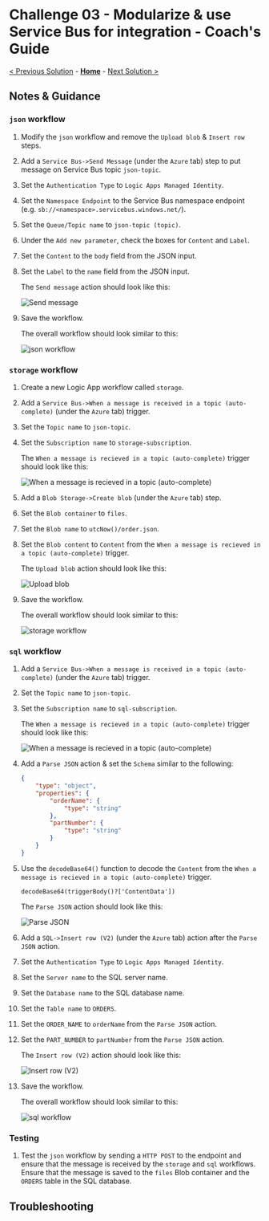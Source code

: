 # Challenge 03 - Modularize & use Service Bus for integration - Coach's Guide 

[< Previous Solution](./Solution-02.md) - **[Home](./README.md)** - [Next Solution >](./Solution-04.md)

## Notes & Guidance

### `json` workflow

1.  Modify the `json` workflow and remove the `Upload blob` & `Insert row` steps. 

1.  Add a `Service Bus->Send Message` (under the `Azure` tab) step to put message on Service Bus topic `json-topic`.

1.  Set the `Authentication Type` to `Logic Apps Managed Identity`.

1.  Set the `Namespace Endpoint` to the Service Bus namespace endpoint (e.g. `sb://<namespace>.servicebus.windows.net/`).

1.  Set the `Queue/Topic name` to `json-topic (topic)`.

1.  Under the `Add new parameter`, check the boxes for `Content` and `Label`.

1.  Set the `Content` to the `body` field from the JSON input.

1.  Set the `Label` to the `name` field from the JSON input.

    The `Send message` action should look like this:

    ![Send message](./Solutions/Solution-03/send-message-completed.png)

1.  Save the workflow.

    The overall workflow should look similar to this:

    ![json workflow](./Solutions/Solution-03/json-workflow-completed.png)

### `storage` workflow

1.  Create a new Logic App workflow called `storage`.

1.  Add a `Service Bus->When a message is received in a topic (auto-complete)` (under the `Azure` tab) trigger.

1.  Set the `Topic name` to `json-topic`.

1.  Set the `Subscription name` to `storage-subscription`.

    The `When a message is recieved in a topic (auto-complete)` trigger should look like this:

    ![When a message is recieved in a topic (auto-complete)](./Solutions/Solution-03/when-a-message-is-received-in-a-topic-storage-completed.png)

1.  Add a `Blob Storage->Create blob` (under the `Azure` tab) step.

1.  Set the `Blob container` to `files`.

1.  Set the `Blob name` to `utcNow()/order.json`.

1.  Set the `Blob content` to `Content` from the `When a message is recieved in a topic (auto-complete)` trigger.

    The `Upload blob` action should look like this:

    ![Upload blob](./Solutions/Solution-03/upload-blob-to-storage-container-completed.png)

1.  Save the workflow.

    The overall workflow should look similar to this:

    ![storage workflow](./Solutions/Solution-03/storage-workflow-completed.png)    

### `sql` workflow

1.  Add a `Service Bus->When a message is received in a topic (auto-complete)` (under the `Azure` tab) trigger.

1.  Set the `Topic name` to `json-topic`.

1.  Set the `Subscription name` to `sql-subscription`.

    The `When a message is recieved in a topic (auto-complete)` trigger should look like this:

    ![When a message is recieved in a topic (auto-complete)](./Solutions/Solution-03/when-a-message-is-received-in-a-topic-sql-completed.png)

1.  Add a `Parse JSON` action & set the `Schema` similar to the following:

    ```json
    {
        "type": "object",
        "properties": {
            "orderName": {
                "type": "string"
            },
            "partNumber": {
                "type": "string"
            }
        }
    }
    ```

1.  Use the `decodeBase64()` function to decode the `Content` from the `When a message is recieved in a topic (auto-complete)` trigger. 

    ```decodeBase64(triggerBody()?['ContentData'])```

    The `Parse JSON` action should look like this:

    ![Parse JSON](./Solutions/Solution-03/parse-json-completed.png)

1.  Add a `SQL->Insert row (V2)` (under the `Azure` tab) action after the `Parse JSON` action.

1.  Set the `Authentication Type` to `Logic Apps Managed Identity`.

1.  Set the `Server name` to the SQL server name.

1.  Set the `Database name` to the SQL database name.

1.  Set the `Table name` to `ORDERS`.

1.  Set the `ORDER_NAME` to `orderName` from the `Parse JSON` action.

1.  Set the `PART_NUMBER` to `partNumber` from the `Parse JSON` action.

    The `Insert row (V2)` action should look like this:

    ![Insert row (V2)](./Solutions/Solution-03/insert-row-v2-completed.png)

1.  Save the workflow.

    The overall workflow should look similar to this:

    ![sql workflow](./Solutions/Solution-03/sql-workflow-completed.png)

### Testing

1.  Test the `json` workflow by sending a `HTTP POST` to the endpoint and ensure that the message is received by the `storage` and `sql` workflows. Ensure that the message is saved to the `files` Blob container and the `ORDERS` table in the SQL database.

## Troubleshooting